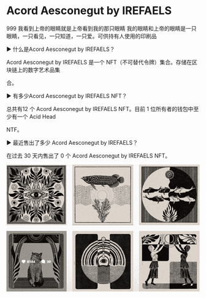 # Acord Aesconegut by IREFAELS

999 我看到上帝的眼睛就是上帝看到我的那只眼睛 我的眼睛和上帝的眼睛是一只眼睛，一只看见，一只知道，一只爱。可供持有人使用的印刷品

▶ 什么是Acord Aesconegut by IREFAELS？

Acord Aesconegut by IREFAELS 是一个 NFT（不可替代令牌）集合。存储在区块链上的数字艺术品集

合。

▶ 有多少Acord Aesconegut by IREFAELS NFT？

总共有12 个 Acord Aesconegut by IREFAELS NFT。目前 1 位所有者的钱包中至少有一个 Acid Head 

NTF。

▶ 最近售出了多少 Acord Aesconegut by IREFAELS？

在过去 30 天内售出了 0 个 Acord Aesconegut by IREFAELS NFT。

![NFT](54686_new.PNG)
